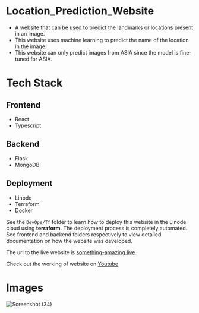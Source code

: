 # Location_Prediction_Website

- A website that can be used to predict the landmarks or locations present in an image.
- This website uses machine learning to predict the name of the location in the image.
- This website can only predict images from ASIA since the model is fine-tuned for ASIA.

# Tech Stack

## Frontend

- React
- Typescript

## Backend

- Flask
- MongoDB

## Deployment

- Linode
- Terraform
- Docker

See the `DevOps/Tf` folder to learn how to deploy this website in the Linode cloud using **terraform**. The deployment process is completely automated.
See frontend and backend folders respectively to view detailed documentation on how the website was developed.

The url to the live website is [something-amazing.live](http://something-amazing.live:8080/).

Check out the working of website on [Youtube](https://youtu.be/O7oZLA2wTuo)

# Images
![Screenshot (34)](https://user-images.githubusercontent.com/90249023/176860379-dc5a9e48-265c-44ee-9bcc-5ec708302e85.png)

